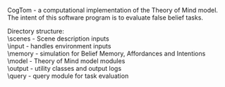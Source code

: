 CogTom - a computational implementation of the Theory of Mind model.  
The intent of this software program is to evaluate false belief tasks.

Directory structure:  
\scenes - Scene description inputs  
\input - handles environment inputs  
\memory - simulation for Belief Memory, Affordances and Intentions  
\model - Theory of Mind model modules  
\output - utility classes and output logs  
\query - query module for task evaluation
